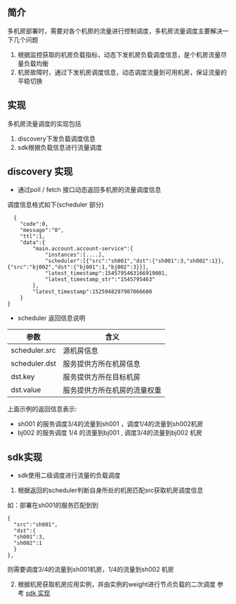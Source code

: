 ## 简介
多机房部署时，需要对各个机房的流量进行控制调度，多机房流量调度主要解决一下几个问题

1. 根据监控获取的机房负载指标，动态下发机房负载调度信息，是个机房流量尽量负载均衡
2. 机房故障时，通过下发机房调度信息，动态调度流量到可用机房，保证流量的平稳切换

## 实现
多机房流量调度的实现包括

1. discovery下发负载调度信息
2. sdk根据负载信息进行流量调度

## discovery 实现

* 通过poll / fetch 接口动态返回多机房的流量调度信息

调度信息格式如下(scheduler 部分)
```
  {
    "code":0,
    "message":"0",
    "ttl":1,
    "data":{
        "main.account.account-service":{
            "instances":[....],
            "scheduler":[{"src":"sh001","dst":{"sh001":3,"sh002":1}},{"src":"bj002","dst":{"bj001":1,"bj002":3}}],
            "latest_timestamp":1545795463166919001,
            "latest_timestamp_str":"1545795463"
        },
        "latest_timestamp":1525948297987066600
    }
}
``` 
* scheduler 返回信息说明

|参数	|含义|
|--|--|
|scheduler.src	|源机房信息|
|scheduler.dst|	服务提供方所在机房信息|
|dst.key	|服务提供方所在目标机房|
|dst.value| 服务提供方所在机房的流量权重|
上面示例的返回信息表示:
* sh001 的服务调度3/4的流量到sh001 ，调度1/4的流量到sh002机房
* bj002 的服务调度 1/4 的流量到bj001 , 调度3/4的流量到bj002 机房

## sdk实现
* sdk使用二级调度进行流量的负载调度

1. 根据返回的scheduler判断自身所处的机房匹配src获取机房调度信息

如：部署在sh001的服务匹配到到 
```
{
  "src":"sh001",
  "dst":{
  "sh001":3,
  "sh002":1
  }
},
```
则需要调度3/4的流量到sh001机房，1/4的流量到sh002 机房

2. 根据机房获取机房应用实例，并由实例的weight进行节点负载的二次调度
参考 [sdk 实现](https://github.com/claudiuszhang/discovery/blob/master/naming/naming.go#L76)

 

 